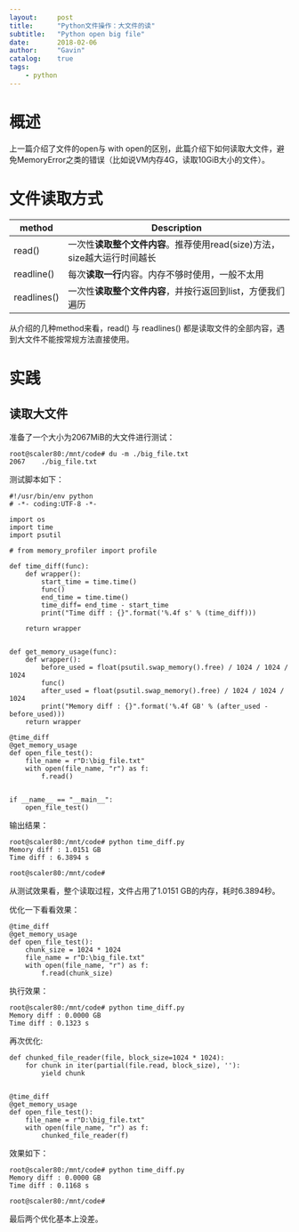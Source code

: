 ```yaml
---
layout:     post
title:      "Python文件操作：大文件的读"
subtitle:   "Python open big file"
date:       2018-02-06
author:     "Gavin"
catalog:    true
tags:
    - python
---
```



# 概述



上一篇介绍了文件的open与 with open的区别，此篇介绍下如何读取大文件，避免MemoryError之类的错误（比如说VM内存4G，读取10GiB大小的文件）。





# 文件读取方式



| method      | Description                                                  |
| ----------- | ------------------------------------------------------------ |
| read()      | 一次性**读取整个文件内容**。推荐使用read(size)方法，size越大运行时间越长 |
| readline()  | 每次**读取一行**内容。内存不够时使用，一般不太用             |
| readlines() | 一次性**读取整个文件内容**，并按行返回到list，方便我们遍历   |



从介绍的几种method来看，read() 与  readlines() 都是读取文件的全部内容，遇到大文件不能按常规方法直接使用。





# 实践



## 读取大文件



准备了一个大小为2067MiB的大文件进行测试：



```
root@scaler80:/mnt/code# du -m ./big_file.txt 
2067	./big_file.txt
```



测试脚本如下：



```
#!/usr/bin/env python
# -*- coding:UTF-8 -*-

import os
import time
import psutil

# from memory_profiler import profile

def time_diff(func):
    def wrapper():
        start_time = time.time()
        func()
        end_time = time.time()
        time_diff= end_time - start_time
        print("Time diff : {}".format('%.4f s' % (time_diff)))

    return wrapper


def get_memory_usage(func):
    def wrapper():
        before_used = float(psutil.swap_memory().free) / 1024 / 1024 / 1024
        func()
        after_used = float(psutil.swap_memory().free) / 1024 / 1024 / 1024
        print("Memory diff : {}".format('%.4f GB' % (after_used - before_used)))
    return wrapper

@time_diff
@get_memory_usage
def open_file_test():
    file_name = r"D:\big_file.txt"
    with open(file_name, "r") as f:
        f.read()


if __name__ == "__main__":
    open_file_test()
```





输出结果：



```
root@scaler80:/mnt/code# python time_diff.py
Memory diff : 1.0151 GB
Time diff : 6.3894 s

root@scaler80:/mnt/code# 
```



从测试效果看，整个读取过程，文件占用了1.0151 GB的内存，耗时6.3894秒。

优化一下看看效果：



```
@time_diff
@get_memory_usage
def open_file_test():
    chunk_size = 1024 * 1024
    file_name = r"D:\big_file.txt"
    with open(file_name, "r") as f:
        f.read(chunk_size)
```



执行效果：



```
root@scaler80:/mnt/code# python time_diff.py
Memory diff : 0.0000 GB
Time diff : 0.1323 s
```





再次优化:



```
def chunked_file_reader(file, block_size=1024 * 1024):
    for chunk in iter(partial(file.read, block_size), ''):
        yield chunk


@time_diff
@get_memory_usage
def open_file_test():
    file_name = r"D:\big_file.txt"
    with open(file_name, "r") as f:
        chunked_file_reader(f)
```



效果如下：



```
root@scaler80:/mnt/code# python time_diff.py
Memory diff : 0.0000 GB
Time diff : 0.1168 s

root@scaler80:/mnt/code# 
```



最后两个优化基本上没差。
